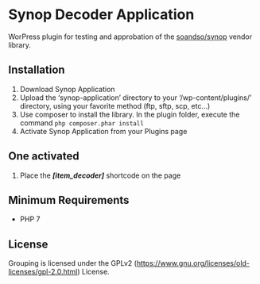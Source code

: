 # Synop Decoder Application

WorPress plugin for testing and approbation of the [soandso/synop](https://packagist.org/packages/soandso/synop) vendor library.

## Installation

1. Download Synop Application
2. Upload the ‘synop-application’ directory to your ‘/wp-content/plugins/’ directory, using your favorite method (ftp, sftp, scp, etc…)
3. Use composer to install the library. In the plugin folder, execute the command ```php composer.phar install ```
4. Activate Synop Application from your Plugins page


## One activated

1. Place the **_[item_decoder]_** shortcode on the page

## Minimum Requirements
* PHP 7

License
-------

Grouping is licensed under the GPLv2 (https://www.gnu.org/licenses/old-licenses/gpl-2.0.html) License.
